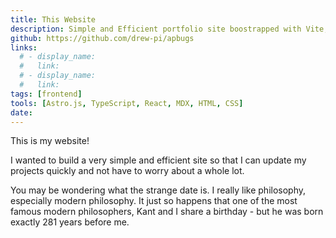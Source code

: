 ```yaml
---
title: This Website
description: Simple and Efficient portfolio site boostrapped with Vite, TS, and React.
github: https://github.com/drew-pi/apbugs
links:
  # - display_name:
  #   link:
  # - display_name:
  #   link:
tags: [frontend]
tools: [Astro.js, TypeScript, React, MDX, HTML, CSS]
date:
---
```


This is my website!

I wanted to build a very simple and efficient site so that I can update my projects quickly and not have to worry about a whole lot.

You may be wondering what the strange date is. I really like philosophy, especially modern philosophy. It just so happens that one of the most famous modern philosophers, Kant and I share a birthday - but he was born exactly 281 years before me.
